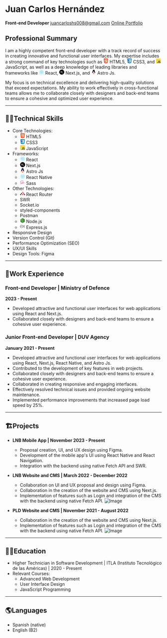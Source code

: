 
# Juan Carlos Hernández
**Front-end Developer**
juancarloshs008@gmail.com
[Online Portfolio](https://juancarlos008.github.io/Portafolio/)

## Professional Summary
I am a highly competent front-end developer with a track record of success in creating innovative and functional user interfaces. My expertise includes a strong command of key technologies such as <img src="https://raw.githubusercontent.com/devicons/devicon/master/icons/html5/html5-original.svg" width="16" height="16" /> HTML5, <img src="https://raw.githubusercontent.com/devicons/devicon/master/icons/css3/css3-original.svg" width="16" height="16" /> CSS3, and <img src="https://raw.githubusercontent.com/devicons/devicon/master/icons/javascript/javascript-original.svg" width="16" height="16" /> JavaScript, as well as a deep knowledge of leading libraries and frameworks like <img src="https://raw.githubusercontent.com/devicons/devicon/master/icons/react/react-original.svg" width="16" height="16" /> React, <img src="https://raw.githubusercontent.com/devicons/devicon/master/icons/nextjs/nextjs-original.svg" width="16" height="16" /> Next.js, and <img src="https://raw.githubusercontent.com/devicons/devicon/master/icons/astro/astro-original.svg" width="16" height="16" /> Astro Js.

My focus is on technical excellence and delivering high-quality solutions that exceed expectations. My ability to work effectively in cross-functional teams allows me to collaborate closely with designers and back-end teams to ensure a cohesive and optimized user experience.

---

## 👨‍💻Technical Skills
- Core Technologies: 
  - <img src="https://raw.githubusercontent.com/devicons/devicon/master/icons/html5/html5-original.svg" width="16" height="16" /> HTML5
  - <img src="https://raw.githubusercontent.com/devicons/devicon/master/icons/css3/css3-original.svg" width="16" height="16" /> CSS3
  - <img src="https://raw.githubusercontent.com/devicons/devicon/master/icons/javascript/javascript-original.svg" width="16" height="16" /> JavaScript
- Frameworks: 
  - <img src="https://raw.githubusercontent.com/devicons/devicon/master/icons/react/react-original.svg" width="16" height="16" /> React
  - <img src="https://raw.githubusercontent.com/devicons/devicon/master/icons/nextjs/nextjs-original.svg" width="16" height="16" /> Next.js
  - <img src="https://raw.githubusercontent.com/devicons/devicon/master/icons/astro/astro-original.svg" width="16" height="16" /> Astro Js
  - <img src="https://raw.githubusercontent.com/devicons/devicon/master/icons/react/react-original.svg" width="16" height="16" /> React Native
  - <img src="https://raw.githubusercontent.com/devicons/devicon/master/icons/sass/sass-original.svg" width="16" height="16" /> Sass
- Other Technologies:
  - <img src="https://raw.githubusercontent.com/devicons/devicon/master/icons/reactrouter/reactrouter-original.svg" width="16" height="16" /> React Router
  - SWR
  - Socket.io
  - styled-components
  - Postman
  - <img src="https://raw.githubusercontent.com/devicons/devicon/master/icons/nodejs/nodejs-original.svg" width="16" height="16" /> Node.js
  - <img src="https://raw.githubusercontent.com/devicons/devicon/master/icons/express/express-original.svg" width="16" height="16" /> Express.js
- Responsive Design
- Version Control (Git)
- Performance Optimization (SEO)
- UX/UI Skills
- Design Tools: Figma

---

## 🏢Work Experience

### Front-end Developer | Ministry of Defence
**2023 - Present**
- Developed attractive and functional user interfaces for web applications using React and Next.js.
- Collaborated closely with designers and back-end teams to ensure a cohesive user experience.

### Junior Front-end Developer | DUV Agency
**January 2021 - Present**
- Developed attractive and functional user interfaces for web applications using React, Next.js, React Native, and Astro Js.
- Contributed to the development of key features in web projects.
- Collaborated closely with designers and back-end teams to ensure a cohesive user experience.
- Collaborated in creating responsive and engaging interfaces.
- Effectively resolved technical issues and provided ongoing website maintenance.
- Implemented performance improvements that increased page load speed by 25%.

---

## 🏗️Projects
- **LNB Mobile App | November 2023 - Present**
   - Proposal creation, UI, and UX design using Figma.
   - Development of the mobile app's UI using React Native and React Navigation.
   - Integration with the backend using native Fetch API and SWR.

- **LNB Website and CMS | March 2022 - December 2022**
   - Collaboration on UI and UX proposal and design using Figma.
   - Collaboration in the creation of the website and CMS using Next.js.
   - Implementation of features such as Login and integration of the CMS with the backend using native Fetch API.
   ![Image](https://juancarlos008.github.io/Portafolio/assets/images/projects/project_2.png)

- **PLD Website and CMS | November 2021 - August 2022**
   - Collaboration in the creation of the website and CMS using Next.js.
   - Implementation of features such as Login and integration of the CMS with the backend using native Fetch API.
   ![Image](https://juancarlos008.github.io/Portafolio/assets/images/projects/project_7.png)

---

## 👨‍🎓Education
- Higher Technician in Software Development | ITLA (Instituto Tecnológico de las Américas) | 2020 - Present
- Relevant Courses:
  - Advanced Web Development
  - User Interface Design
  - JavaScript Programming

---

## 🌎Languages
- Spanish (native)
- English (B2)
